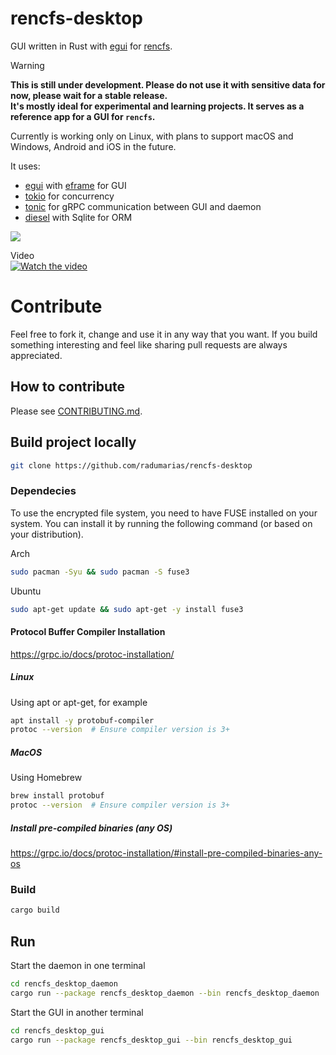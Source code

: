 # rencfs-desktop

GUI written in Rust with [egui](https://crates.io/crates/egui) for [rencfs](https://github.com/radumarias/rencfs).

> [!WARNING]  
> **This is still under development. Please do not use it with sensitive data for now, please wait for a
stable release.  
> It's mostly ideal for experimental and learning projects. It serves as a reference app for a GUI for `rencfs`.**

Currently is working only on Linux, with plans to support macOS and Windows, Android and iOS in the future.

It uses:
- [egui](https://crates.io/crates/egui) with [eframe](https://crates.io/crates/eframe) for GUI
- [tokio](https://crates.io/crates/tokio) for concurrency
- [tonic](https://crates.io/crates/tonic) for gRPC communication between GUI and daemon
- [diesel](https://crates.io/crates/diesel) with Sqlite for ORM

![](https://github.com/radumarias/rencfs_desktop/blob/main/demo.gif)

Video  
[![Watch the video](https://img.youtube.com/vi/MkWMS3Qmk1I/0.jpg)](https://youtu.be/MkWMS3Qmk1I)

# Contribute

Feel free to fork it, change and use it in any way that you want.
If you build something interesting and feel like sharing pull requests are always appreciated.

## How to contribute

Please see [CONTRIBUTING.md](CONTRIBUTING.md).

## Build project locally

```bash
git clone https://github.com/radumarias/rencfs-desktop
```

### Dependecies

To use the encrypted file system, you need to have FUSE installed on your system. You can install it by running the
following command (or based on your distribution).

Arch

```bash
sudo pacman -Syu && sudo pacman -S fuse3
```

Ubuntu

```bash
sudo apt-get update && sudo apt-get -y install fuse3
```


#### Protocol Buffer Compiler Installation

https://grpc.io/docs/protoc-installation/

##### Linux

Using apt or apt-get, for example

```bash
apt install -y protobuf-compiler
protoc --version  # Ensure compiler version is 3+
```

##### MacOS

Using Homebrew

```bash
brew install protobuf
protoc --version  # Ensure compiler version is 3+
```

##### Install pre-compiled binaries (any OS) 

https://grpc.io/docs/protoc-installation/#install-pre-compiled-binaries-any-os

### Build

```bash
cargo build
```

## Run

Start the daemon in one terminal

```bash
cd rencfs_desktop_daemon
cargo run --package rencfs_desktop_daemon --bin rencfs_desktop_daemon
```

Start the GUI in another terminal

```bash
cd rencfs_desktop_gui
cargo run --package rencfs_desktop_gui --bin rencfs_desktop_gui
```
